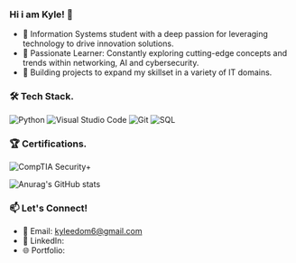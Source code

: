 ### Hi i am Kyle! 👋

- 🔭 Information Systems student with a deep passion for leveraging technology to drive innovation solutions. <br/>
- 🌱 Passionate Learner: Constantly exploring cutting-edge concepts and trends within networking, AI and cybersecurity.<br/>
- 👯 Building projects to expand my skillset in a variety of  IT domains.<br/>

### 🛠️ Tech Stack.<br/>
![Python](https://img.shields.io/badge/python-3670A0?style=for-the-badge&logo=python&logoColor=ffdd54)
![Visual Studio Code](https://img.shields.io/badge/Visual%20Studio%20Code-0078d7.svg?style=for-the-badge&logo=visual-studio-code&logoColor=white)
![Git](https://img.shields.io/badge/git-%23F05033.svg?style=for-the-badge&logo=git&logoColor=white)
![SQL](https://img.shields.io/badge/SQL-4479A1?style=for-the-badge&logo=postgresql&logoColor=white)  <br/>

### 🏆 Certifications.<br/>  
![CompTIA Security+](https://img.shields.io/badge/-Security+-EE4C2C?logo=comptia&logoColor=white&style=flat)  <br/>

![Anurag's GitHub stats](https://github-readme-stats.vercel.app/api?username=Kyle-Edom&theme=dark&show_icons=true)

### 📫 Let's Connect!  
- 📧 Email: kyleedom6@gmail.com
- 💼 LinkedIn:   
- 🌐 Portfolio: 

